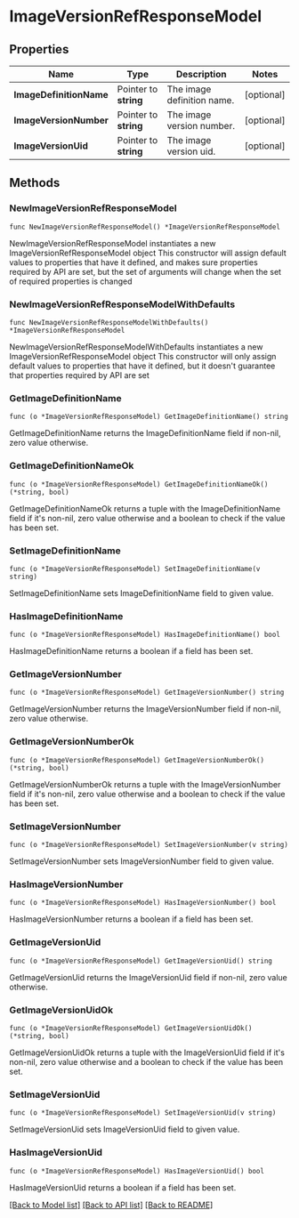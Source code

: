 # ImageVersionRefResponseModel

## Properties

Name | Type | Description | Notes
------------ | ------------- | ------------- | -------------
**ImageDefinitionName** | Pointer to **string** | The image definition name. | [optional] 
**ImageVersionNumber** | Pointer to **string** | The image version number. | [optional] 
**ImageVersionUid** | Pointer to **string** | The image version uid. | [optional] 

## Methods

### NewImageVersionRefResponseModel

`func NewImageVersionRefResponseModel() *ImageVersionRefResponseModel`

NewImageVersionRefResponseModel instantiates a new ImageVersionRefResponseModel object
This constructor will assign default values to properties that have it defined,
and makes sure properties required by API are set, but the set of arguments
will change when the set of required properties is changed

### NewImageVersionRefResponseModelWithDefaults

`func NewImageVersionRefResponseModelWithDefaults() *ImageVersionRefResponseModel`

NewImageVersionRefResponseModelWithDefaults instantiates a new ImageVersionRefResponseModel object
This constructor will only assign default values to properties that have it defined,
but it doesn't guarantee that properties required by API are set

### GetImageDefinitionName

`func (o *ImageVersionRefResponseModel) GetImageDefinitionName() string`

GetImageDefinitionName returns the ImageDefinitionName field if non-nil, zero value otherwise.

### GetImageDefinitionNameOk

`func (o *ImageVersionRefResponseModel) GetImageDefinitionNameOk() (*string, bool)`

GetImageDefinitionNameOk returns a tuple with the ImageDefinitionName field if it's non-nil, zero value otherwise
and a boolean to check if the value has been set.

### SetImageDefinitionName

`func (o *ImageVersionRefResponseModel) SetImageDefinitionName(v string)`

SetImageDefinitionName sets ImageDefinitionName field to given value.

### HasImageDefinitionName

`func (o *ImageVersionRefResponseModel) HasImageDefinitionName() bool`

HasImageDefinitionName returns a boolean if a field has been set.

### GetImageVersionNumber

`func (o *ImageVersionRefResponseModel) GetImageVersionNumber() string`

GetImageVersionNumber returns the ImageVersionNumber field if non-nil, zero value otherwise.

### GetImageVersionNumberOk

`func (o *ImageVersionRefResponseModel) GetImageVersionNumberOk() (*string, bool)`

GetImageVersionNumberOk returns a tuple with the ImageVersionNumber field if it's non-nil, zero value otherwise
and a boolean to check if the value has been set.

### SetImageVersionNumber

`func (o *ImageVersionRefResponseModel) SetImageVersionNumber(v string)`

SetImageVersionNumber sets ImageVersionNumber field to given value.

### HasImageVersionNumber

`func (o *ImageVersionRefResponseModel) HasImageVersionNumber() bool`

HasImageVersionNumber returns a boolean if a field has been set.

### GetImageVersionUid

`func (o *ImageVersionRefResponseModel) GetImageVersionUid() string`

GetImageVersionUid returns the ImageVersionUid field if non-nil, zero value otherwise.

### GetImageVersionUidOk

`func (o *ImageVersionRefResponseModel) GetImageVersionUidOk() (*string, bool)`

GetImageVersionUidOk returns a tuple with the ImageVersionUid field if it's non-nil, zero value otherwise
and a boolean to check if the value has been set.

### SetImageVersionUid

`func (o *ImageVersionRefResponseModel) SetImageVersionUid(v string)`

SetImageVersionUid sets ImageVersionUid field to given value.

### HasImageVersionUid

`func (o *ImageVersionRefResponseModel) HasImageVersionUid() bool`

HasImageVersionUid returns a boolean if a field has been set.


[[Back to Model list]](../README.md#documentation-for-models) [[Back to API list]](../README.md#documentation-for-api-endpoints) [[Back to README]](../README.md)


